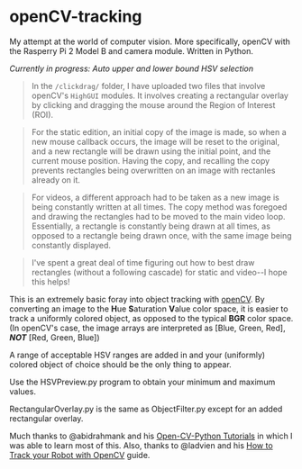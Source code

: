 # openCV-tracking
My attempt at the world of computer vision. More specifically, openCV with the Rasperry Pi 2 Model B and camera module.
Written in Python.

*Currently in progress: Auto upper and lower bound HSV selection*
>In the `/clickdrag/` folder, I have uploaded two files that involve openCV's `HighGUI` modules. It involves creating a rectangular overlay by clicking and dragging the mouse around the Region of Interest (ROI). 

>For the static edition, an initial copy of the image is made, so when a new mouse callback occurs, the image will be reset to the original, and a new rectangle will be drawn using the initial point, and the current mouse position. Having the copy, and recalling the copy prevents rectangles being overwritten on an image with rectanles already on it.

>For videos, a different approach had to be taken as a new image is being constantly written at all times. The copy method was foregoed and drawing the rectangles had to be moved to the main video loop. Essentially, a rectangle is constantly being drawn at all times, as opposed to a rectangle being drawn once, with the same image being constantly displayed.

>I've spent a great deal of time figuring out how to best draw rectangles (without a following cascade) for static and video--I hope this helps!





This is an extremely basic foray into object tracking with [openCV](http://opencv.org/). By converting an image to the **H**ue **S**aturation **V**alue color space, it is easier to track a uniformly colored object, as opposed to the typical **BGR** color space. (In openCV's case, the image arrays are interpreted as  [Blue, Green, Red], **_NOT_** [Red, Green, Blue])

A range of acceptable HSV ranges are added in and your (uniformly) colored object of choice should be the only thing to appear.

Use the HSVPreview.py program to obtain your minimum and maximum values.

RectangularOverlay.py is the same as ObjectFilter.py except for an added rectangular overlay.

Much thanks to @abidrahmank and his [Open-CV-Python Tutorials](https://opencv-python-tutroals.readthedocs.org/en/latest/py_tutorials/py_gui/py_image_display/py_image_display.html) in which I was able to learn most of this. Also, thanks to @ladvien and his [How to Track your Robot with OpenCV](http://www.instructables.com/id/How-to-Track-your-Robot-with-OpenCV/?ALLSTEPS) guide.
